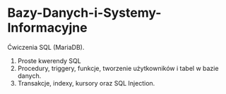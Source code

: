 # Bazy-Danych-i-Systemy-Informacyjne
Ćwiczenia SQL (MariaDB).

1. Proste kwerendy SQL
2. Procedury, triggery, funkcje, tworzenie użytkowników i 
tabel w bazie danych.
3. Transakcje, indexy, kursory oraz SQL Injection.

